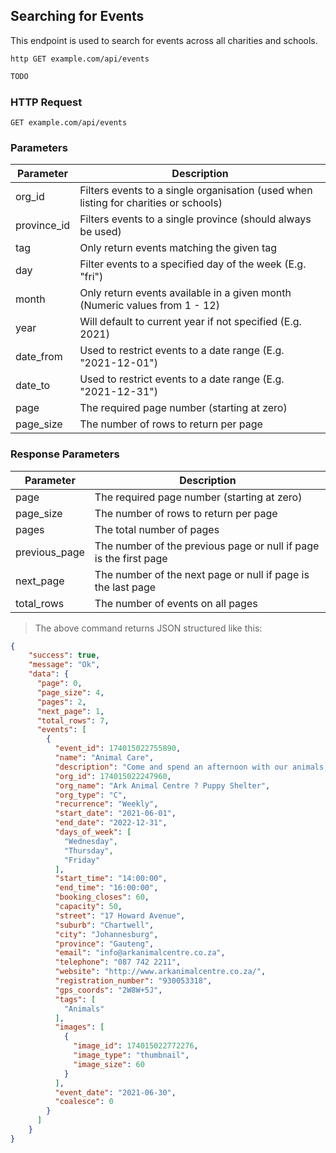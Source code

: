 ## Searching for Events
This endpoint is used to search for events across all charities and schools.

```shell
http GET example.com/api/events
```

```javascript
TODO
```

### HTTP Request

`GET example.com/api/events`

### Parameters

Parameter | Description
--------- | -----------
org_id | Filters events to a single organisation (used when listing for charities or schools) 
province_id | Filters events to a single province (should always be used)
tag | Only return events matching the given tag
day | Filter events to a specified day of the week (E.g. "fri")
month | Only return events available in a given month (Numeric values from 1 - 12)
year | Will default to current year if not specified (E.g. 2021)
date_from | Used to restrict events to a date range (E.g. "2021-12-01")
date_to | Used to restrict events to a date range (E.g. "2021-12-31")
page | The required page number (starting at zero)
page_size | The number of rows to return per page

### Response Parameters

Parameter | Description
--------- | -----------
page | The required page number (starting at zero)
page_size | The number of rows to return per page
pages | The total number of pages
previous_page | The number of the previous page or null if page is the first page 
next_page | The number of the next page or null if page is the last page 
total_rows | The number of events on all pages 

> The above command returns JSON structured like this:

```json
{
    "success": true,
    "message": "Ok",
    "data": {
      "page": 0,
      "page_size": 4,
      "pages": 2,
      "next_page": 1,
      "total_rows": 7,
      "events": [
        {
          "event_id": 174015022755890,
          "name": "Animal Care",
          "description": "Come and spend an afternoon with our animals, feed the puppies and help to clean their living quarters",
          "org_id": 174015022247960,
          "org_name": "Ark Animal Centre ? Puppy Shelter",
          "org_type": "C",
          "recurrence": "Weekly",
          "start_date": "2021-06-01",
          "end_date": "2022-12-31",
          "days_of_week": [
            "Wednesday",
            "Thursday",
            "Friday"
          ],
          "start_time": "14:00:00",
          "end_time": "16:00:00",
          "booking_closes": 60,
          "capacity": 50,
          "street": "17 Howard Avenue",
          "suburb": "Chartwell",
          "city": "Johannesburg",
          "province": "Gauteng",
          "email": "info@arkanimalcentre.co.za",
          "telephone": "087 742 2211",
          "website": "http://www.arkanimalcentre.co.za/",
          "registration_number": "930053318",
          "gps_coords": "2W8W+5J",
          "tags": [
            "Animals"
          ],
          "images": [
            {
              "image_id": 174015022772276,
              "image_type": "thumbnail",
              "image_size": 60
            }
          ],
          "event_date": "2021-06-30",
          "coalesce": 0
        }
      ]
    }
}
```


